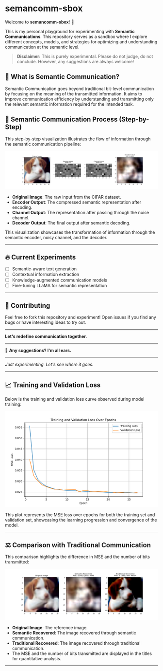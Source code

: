 # semancomm-sbox


Welcome to **semancomm-sbox**! 🚀

This is my personal playground for experimenting with **Semantic Communications**. This repository serves as a sandbox where I explore different concepts, models, and strategies for optimizing and understanding communication at the semantic level. 

> **Disclaimer:** This is purely experimental. Please do not judge, do not conclude. However, any suggestions are always welcome!

## 🌌 **What is Semantic Communication?**
Semantic Communication goes beyond traditional bit-level communication by focusing on the meaning of the transmitted information. It aims to improve communication efficiency by understanding and transmitting only the relevant semantic information required for the intended task.

## 🔄 **Semantic Communication Process (Step-by-Step)**
This step-by-step visualization illustrates the flow of information through the semantic communication pipeline:

![Semantic Communication Step-by-Step](images/semantic_step_by_step.png)

- **Original Image**: The raw input from the CIFAR dataset.
- **Encoder Output**: The compressed semantic representation after encoding.
- **Channel Output**: The representation after passing through the noise channel.
- **Decoder Output**: The final output after semantic decoding.

This visualization showcases the transformation of information through the semantic encoder, noisy channel, and the decoder.

---



## 🔥 **Current Experiments**
- [ ] Semantic-aware text generation
- [ ] Contextual information extraction
- [ ] Knowledge-augmented communication models
- [ ] Fine-tuning LLaMA for semantic representation

---



## 🤝 **Contributing**
Feel free to fork this repository and experiment! Open issues if you find any bugs or have interesting ideas to try out.

---

**Let's redefine communication together.**

---

📝 **Any suggestions? I'm all ears.**

---

_Just experimenting. Let's see where it goes._


---

## 📈 **Training and Validation Loss**
Below is the training and validation loss curve observed during model training:

![Training and Validation Loss](images/training_validation_loss.png)

This plot represents the MSE loss over epochs for both the training set and validation set, showcasing the learning progression and convergence of the model.

---

## ⚖️ **Comparison with Traditional Communication**
This comparison highlights the difference in MSE and the number of bits transmitted:

![Comparison with Traditional Communication](images/comparison_with_mse.png)

- **Original Image**: The reference image.
- **Semantic Recovered**: The image recovered through semantic communication.
- **Traditional Recovered**: The image recovered through traditional communication.
- The MSE and the number of bits transmitted are displayed in the titles for quantitative analysis.

---